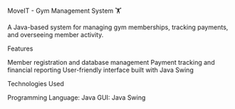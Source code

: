 MoveIT - Gym Management System 🏋️

A Java-based system for managing gym memberships, tracking payments, and overseeing member activity.

Features

Member registration and database management
Payment tracking and financial reporting
User-friendly interface built with Java Swing

Technologies Used

Programming Language: Java
GUI: Java Swing
